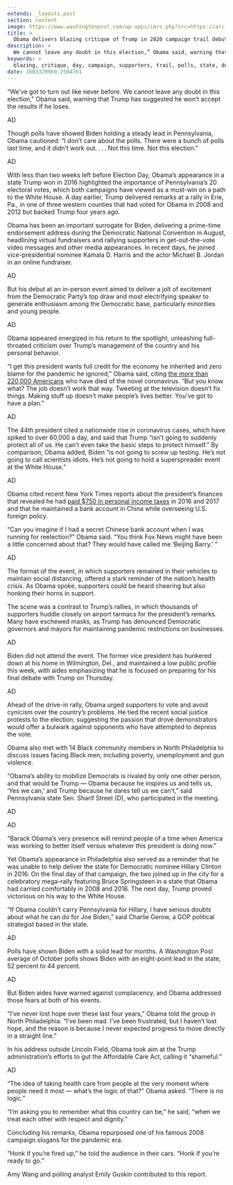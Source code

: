 ```yaml
--- 
extends: _layouts.post 
section: content 
image: https://www.washingtonpost.com/wp-apps/imrs.php?src=https://arc-anglerfish-washpost-prod-washpost.s3.amazonaws.com/public/ZXJRM7QT6EI6XOSC5RVFQCBW5U.jpg&w=1440 
title: > 
  Obama delivers blazing critique of Trump in 2020 campaign trail debut 
description: > 
  We cannot leave any doubt in this election,” Obama said, warning that Trump has suggested he won’t accept the results if he loses.ADThough polls have showed Biden holding a steady lead in Pennsylvania, Obama cautioned: “I don’t care about the polls.He can’t even take the basic steps to protect himself.” By comparison, Obama added, Biden “is not going to screw up testing.ADAhead of the drive-in rally, Obama urged supporters to vote and avoid cynicism over the country’s problems.The next day, Trump proved victorious on his way to the White House. 
keywords: > 
  blazing, critique, day, campaign, supporters, trail, polls, state, democratic, obama, delivers, president, going, debut, trump, biden, 2020 
date: 1603329969.2504761 
--- 
```

<div><p class="font--body font-copy gray-darkest ma-0 pb-md ">&#8220;We&#8217;ve got to turn out like never before. We cannot leave any doubt in this election,&#8221; Obama said, warning that Trump has suggested he won&#8217;t accept the results if he loses.<br></p><p class="absolute z-0">AD</p><p class=""></p><p class="font--body font-copy gray-darkest ma-0 pb-md ">Though polls have showed Biden holding a steady lead in Pennsylvania, Obama cautioned: &#8220;I don&#8217;t care about the polls. There were a bunch of polls last time, and it didn&#8217;t work out. .&#8201;.&#8201;. Not this time. Not this election.&#8221;</p><p class="powa-wrapper"></p><p class="absolute z-0">AD</p><p class=""></p><p class="font--body font-copy gray-darkest ma-0 pb-md ">With less than two weeks left before Election Day, Obama&#8217;s appearance in a state Trump won in 2016 highlighted the importance of Pennsylvania&#8217;s 20 electoral votes, which both campaigns have viewed as a must-win on a path to the White House. A day earlier, Trump delivered remarks at a rally in Erie, Pa., in one of three western counties that had voted for Obama in 2008 and 2012 but backed Trump four years ago.</p><p class="font--body font-copy gray-darkest ma-0 pb-md ">Obama has been an important surrogate for Biden, delivering a prime-time endorsement address during the Democratic National Convention in August, headlining virtual fundraisers and rallying supporters in get-out-the-vote video messages and other media appearances. In recent days, he joined vice-presidential nominee Kamala D. Harris and the actor Michael B. Jordan in an online fundraiser.</p><p class="absolute z-0">AD</p><p class=""></p><p class="font--body font-copy gray-darkest ma-0 pb-md ">But his debut at an in-person event aimed to deliver a jolt of excitement from the Democratic Party&#8217;s top draw and most electrifying speaker to generate enthusiasm among the Democratic base, particularly minorities and young people.</p><p></p><p class="absolute z-0">AD</p><p class=""></p><p class="font--body font-copy gray-darkest ma-0 pb-md ">Obama appeared energized in his return to the spotlight, unleashing full-throated criticism over Trump&#8217;s management of the country and his personal behavior.</p><p class="font--body font-copy gray-darkest ma-0 pb-md ">&#8220;I get this president wants full credit for the economy he inherited and zero blame for the pandemic he ignored,&#8221; Obama said, citing <a href="https://www.washingtonpost.com/graphics/2020/national/coronavirus-us-cases-deaths/?itid=lk_inline_manual_14" title="www.washingtonpost.com">the more than 220,000 Americans</a> who have died of the novel coronavirus. &#8220;But you know what? The job doesn&#8217;t work that way. Tweeting at the television doesn&#8217;t fix things. Making stuff up doesn&#8217;t make people&#8217;s lives better. You&#8217;ve got to have a plan.&#8221;</p><p class="absolute z-0">AD</p><p class=""></p><p class="font--body font-copy gray-darkest ma-0 pb-md ">The 44th president cited a nationwide rise in coronavirus cases, which have spiked to over 60,000 a day, and said that Trump &#8220;isn&#8217;t going to suddenly protect all of us. He can&#8217;t even take the basic steps to protect himself.&#8221; By comparison, Obama added, Biden &#8220;is not going to screw up testing. He&#8217;s not going to call scientists idiots. He&#8217;s not going to hold a superspreader event at the White House.&#8221;</p><p class="absolute z-0">AD</p><p class=""></p><p class="font--body font-copy gray-darkest ma-0 pb-md ">Obama cited recent New York Times reports about the president&#8217;s finances that revealed he had <a href="https://www.bbc.com/news/technology-54319948" title="www.bbc.com">paid $750 in personal income taxes</a> in 2016 and 2017 and that he maintained a bank account in China while overseeing U.S. foreign policy.</p><p class="font--body font-copy gray-darkest ma-0 pb-md ">&#8220;Can you imagine if I had a secret Chinese bank account when I was running for reelection?&#8221; Obama said. &#8220;You think Fox News might have been a little concerned about that? They would have called me &#8216;Beijing Barry.&#8217;&#160;&#8221;</p><p class="absolute z-0">AD</p><p class=""></p><p class="font--body font-copy gray-darkest ma-0 pb-md ">The format of the event, in which supporters remained in their vehicles to maintain social distancing, offered a stark reminder of the nation&#8217;s health crisis. As Obama spoke, supporters could be heard cheering but also honking their horns in support.</p><p class="font--body font-copy gray-darkest ma-0 pb-md ">The scene was a contrast to Trump&#8217;s rallies, in which thousands of supporters huddle closely on airport tarmacs for the president&#8217;s remarks. Many have eschewed masks, as Trump has denounced Democratic governors and mayors for maintaining pandemic restrictions on businesses.</p><p class="absolute z-0">AD</p><p class=""></p><p class="font--body font-copy gray-darkest ma-0 pb-md ">Biden did not attend the event. The former vice president has hunkered down at his home in Wilmington, Del., and maintained a low public profile this week, with aides emphasizing that he is focused on preparing for his final debate with Trump on Thursday.</p><p class="absolute z-0">AD</p><p class=""></p><p class="font--body font-copy gray-darkest ma-0 pb-md ">Ahead of the drive-in rally, Obama urged supporters to vote and avoid cynicism over the country&#8217;s problems. He tied the recent social justice protests to the election, suggesting the passion that drove demonstrators would offer a bulwark against opponents who have attempted to depress the vote.</p><p class="font--body font-copy gray-darkest ma-0 pb-md ">Obama also met with 14 Black community members in North Philadelphia to discuss issues facing Black men, including poverty, unemployment and gun violence.</p><p class="font--body font-copy gray-darkest ma-0 pb-md ">&#8220;Obama&#8217;s ability to mobilize Democrats is rivaled by only one other person, and that would be Trump &#8212; Obama because he inspires us and tells us, &#8216;Yes we can,&#8217; and Trump because he dares tell us we can&#8217;t,&#8221; said Pennsylvania state Sen. Sharif Street (D), who participated in the meeting.</p><p class="absolute z-0">AD</p><p class=""></p><p class="absolute z-0">AD</p><p class=""></p><p class="font--body font-copy gray-darkest ma-0 pb-md ">&#8220;Barack Obama&#8217;s very presence will remind people of a time when America was working to better itself versus whatever this president is doing now.&#8221;</p><p class="font--body font-copy gray-darkest ma-0 pb-md ">Yet Obama&#8217;s appearance in Philadelphia also served as a reminder that he was unable to help deliver the state for Democratic nominee Hillary Clinton in 2016. On the final day of that campaign, the two joined up in the city for a celebratory mega-rally featuring Bruce Springsteen in a state that Obama had carried comfortably in 2008 and 2016. The next day, Trump proved victorious on his way to the White House.</p><p class="font--body font-copy gray-darkest ma-0 pb-md ">&#8220;If Obama couldn&#8217;t carry Pennsylvania for Hillary, I have serious doubts about what he can do for Joe Biden,&#8221; said Charlie Gerow, a GOP political strategist based in the state.</p><p class="absolute z-0">AD</p><p class=""></p><p class="font--body font-copy gray-darkest ma-0 pb-md ">Polls have shown Biden with a solid lead for months. A Washington Post average of October polls shows Biden with an eight-point lead in the state, 52 percent to 44 percent.</p><p class="absolute z-0">AD</p><p class=""></p><p class="font--body font-copy gray-darkest ma-0 pb-md ">But Biden aides have warned against complacency, and Obama addressed those fears at both of his events.</p><p class="font--body font-copy gray-darkest ma-0 pb-md ">&#8220;I&#8217;ve never lost hope over these last four years,&#8221; Obama told the group in North Philadelphia. &#8220;I&#8217;ve been mad. I&#8217;ve been frustrated, but I haven&#8217;t lost hope, and the reason is because I never expected progress to move directly in a straight line.&#8221;</p><p class="font--body font-copy gray-darkest ma-0 pb-md ">In his address outside Lincoln Field, Obama took aim at the Trump administration&#8217;s efforts to gut the Affordable Care Act, calling it &#8220;shameful.&#8221;</p><p class="absolute z-0">AD</p><p class=""></p><p class="font--body font-copy gray-darkest ma-0 pb-md ">&#8220;The idea of taking health care from people at the very moment where people need it most &#8212; what&#8217;s the logic of that?&#8221; Obama asked. &#8220;There is no logic.&#8221;</p><p class="font--body font-copy gray-darkest ma-0 pb-md ">&#8220;I&#8217;m asking you to remember what this country can be,&#8221; he said, &#8220;when we treat each other with respect and dignity.&#8221;</p><p class="font--body font-copy gray-darkest ma-0 pb-md ">Concluding his remarks, Obama repurposed one of his famous 2008 campaign slogans for the pandemic era.</p><p class="font--body font-copy gray-darkest ma-0 pb-md ">&#8220;Honk if you&#8217;re fired up,&#8221; he told the audience in their cars. &#8220;Honk if you&#8217;re ready to go.&#8221;</p><p class="font--body font-copy gray-darkest ma-0 pb-md bold">

</p><p class="font--body font-copy gray-darkest ma-0 pb-md italic">Amy Wang and polling analyst Emily Guskin contributed to this report.</p></div>